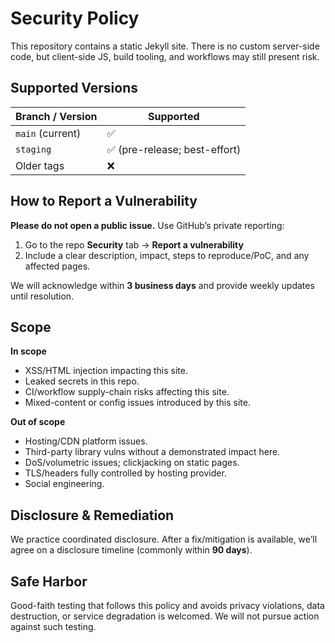 # Security Policy

This repository contains a static Jekyll site. There is no custom server-side code, but client-side JS, build tooling, and workflows may still present risk.

## Supported Versions
| Branch / Version | Supported |
| ---------------- | --------- |
| `main` (current) | ✅        |
| `staging`        | ✅ (pre-release; best-effort) |
| Older tags       | ❌        |

## How to Report a Vulnerability
**Please do not open a public issue.** Use GitHub’s private reporting:

1. Go to the repo **Security** tab → **Report a vulnerability**
2. Include a clear description, impact, steps to reproduce/PoC, and any affected pages.

We will acknowledge within **3 business days** and provide weekly updates until resolution.

## Scope
**In scope**
- XSS/HTML injection impacting this site.
- Leaked secrets in this repo.
- CI/workflow supply-chain risks affecting this site.
- Mixed-content or config issues introduced by this site.

**Out of scope**
- Hosting/CDN platform issues.
- Third-party library vulns without a demonstrated impact here.
- DoS/volumetric issues; clickjacking on static pages.
- TLS/headers fully controlled by hosting provider.
- Social engineering.

## Disclosure & Remediation
We practice coordinated disclosure. After a fix/mitigation is available, we’ll agree on a disclosure timeline (commonly within **90 days**).

## Safe Harbor
Good-faith testing that follows this policy and avoids privacy violations, data destruction, or service degradation is welcomed. We will not pursue action against such testing.
